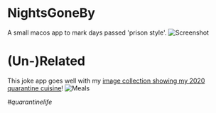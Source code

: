 # NightsGoneBy
A small macos app to mark days passed 'prison style'. 
![Screenshot](https://github.com/Daij-Djan/NightsGoneBy/raw/master/README-Files/screenshot.jpg)

# (Un-)Related 
This joke app goes well with my [image collection showing my 2020 quarantine cuisine](https://www.pich.info/2020-meals/)!
![Meals](https://github.com/Daij-Djan/NightsGoneBy/raw/master/README-Files/cuisine.jpg)

*\#quarantinelife*
